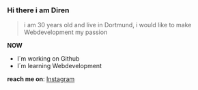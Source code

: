 ### Hi there i am Diren
> i am 30 years old and live in Dortmund,
i would like to make Webdevelopment my passion

**NOW**
- I´m working on Github
- I´m learning Webdevelopment 

**reach me on**: [Instagram](https://www.instagram.com/diren.tkl/?hl=de)



<!---  ![link](https://image.stern.de/8397632/t/K6/v2/w1440/r1.7778/-/meme--1-.jpg)


